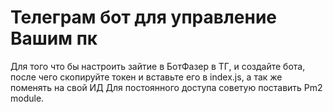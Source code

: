 # Телеграм бот для управление Вашим пк
Для того что бы настроить зайтие в БотФазер в ТГ, и создайте бота, после чего скопируйте токен и вставьте его в index.js, а так же поменять на свой ИД
Для постоянного доступа советую поставить Pm2 module.
